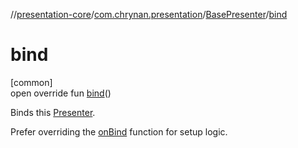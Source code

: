 //[presentation-core](../../../index.md)/[com.chrynan.presentation](../index.md)/[BasePresenter](index.md)/[bind](bind.md)

# bind

[common]\
open override fun [bind](bind.md)()

Binds this [Presenter](../-presenter/index.md).

Prefer overriding the [onBind](../../../../presentation-core/com.chrynan.presentation/-base-presenter/on-bind.md) function for setup logic.
